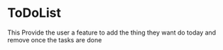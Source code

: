 # ToDoList
This Provide the user a feature to add the thing they want do today and remove once the tasks are done
